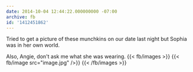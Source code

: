 ```yaml
---
date: 2014-10-04 12:44:22.000000000 -07:00
archive: fb
id: '1412451862'
---
```


Tried to get a picture of these munchkins on our date last night but Sophia was in her own world.

Also, Angie, don't ask me what she was wearing.
{{< fb/images >}}
{{< fb/image src="image.jpg" />}}
{{< /fb/images >}}
